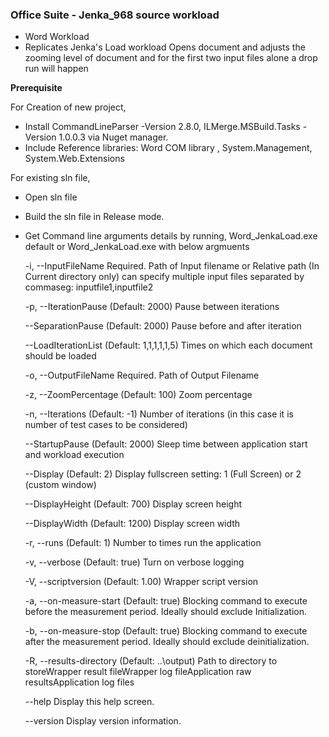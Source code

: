 ### Office Suite - Jenka_968 source workload

* Word Workload
* Replicates Jenka's Load workload Opens document and adjusts the zooming level of document and for the first two input files alone a drop run will happen
        
**Prerequisite**

For Creation of new project,

- Install CommandLineParser -Version 2.8.0, ILMerge.MSBuild.Tasks -Version 1.0.0.3
 via Nuget manager.
- Include Reference libraries: Word COM library , System.Management, System.Web.Extensions

For existing sln file,

- Open sln file
- Build the sln file in Release mode.
- Get Command line arguments details by running,
   Word_JenkaLoad.exe default
         or
   Word_JenkaLoad.exe with below argmuents

  -i, --InputFileName     Required. Path of Input filename or Relative path (In Current directory only) can specify
                          multiple input files separated by commaseg: inputfile1,inputfile2

  -p, --IterationPause    (Default: 2000) Pause between iterations

  --SeparationPause       (Default: 2000) Pause before and after iteration

  --LoadIterationList     (Default: 1,1,1,1,1,5) Times on which each document should be loaded

  -o, --OutputFileName    Required. Path of Output Filename

  -z, --ZoomPercentage    (Default: 100) Zoom percentage

  -n, --Iterations        (Default: -1) Number of iterations (in this case it is number of test cases to be considered)

  --StartupPause             (Default: 2000) Sleep time between application start and workload execution

  --Display                  (Default: 2) Display fullscreen setting: 1 (Full Screen) or 2 (custom window)

  --DisplayHeight            (Default: 700) Display screen height

  --DisplayWidth             (Default: 1200) Display screen width

  -r, --runs                 (Default: 1) Number to times run the application

  -v, --verbose              (Default: true) Turn on verbose logging

  -V, --scriptversion        (Default: 1.00) Wrapper script version

  -a, --on-measure-start     (Default: true) Blocking command to execute before the measurement period. Ideally should
                             exclude Initialization.

  -b, --on-measure-stop      (Default: true) Blocking command to execute after the measurement period. Ideally should
                             exclude deinitialization.

  -R, --results-directory    (Default: ..\output) Path to directory to storeWrapper result fileWrapper log
                             fileApplication raw resultsApplication log files

  --help                     Display this help screen.

  --version                  Display version information.
